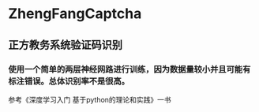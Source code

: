 # ZhengFangCaptcha
## 正方教务系统验证码识别

### 使用一个简单的两层神经网路进行训练，因为数据量较小并且可能有标注错误。总体识别率不是很高。

参考《深度学习入门 基于python的理论和实践》一书
